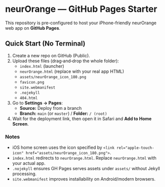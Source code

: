# neurOrange — GitHub Pages Starter

This repository is pre-configured to host your iPhone-friendly neurOrange web app on **GitHub Pages**.

## Quick Start (No Terminal)

1. Create a new repo on GitHub (Public).  
2. Upload these files (drag‑and‑drop the whole folder):
   - `index.html` (launcher)
   - `neurOrange.html` (replace with your real app HTML)
   - `assets/neurOrange_icon_180.png`
   - `favicon.png`
   - `site.webmanifest`
   - `.nojekyll`
   - `404.html`
3. Go to **Settings → Pages**:  
   - **Source:** Deploy from a branch  
   - **Branch:** `main` (or `master`) / **Folder:** `/ (root)`  
4. Wait for the deployment link, then open it in Safari and **Add to Home Screen**.

### Notes
- iOS home screen uses the icon specified by `<link rel="apple-touch-icon" href="assets/neurOrange_icon_180.png">`.
- `index.html` redirects to `neurOrange.html`. Replace `neurOrange.html` with your actual app.
- `.nojekyll` ensures GH Pages serves assets under `assets/` without Jekyll processing.
- `site.webmanifest` improves installability on Android/modern browsers.
